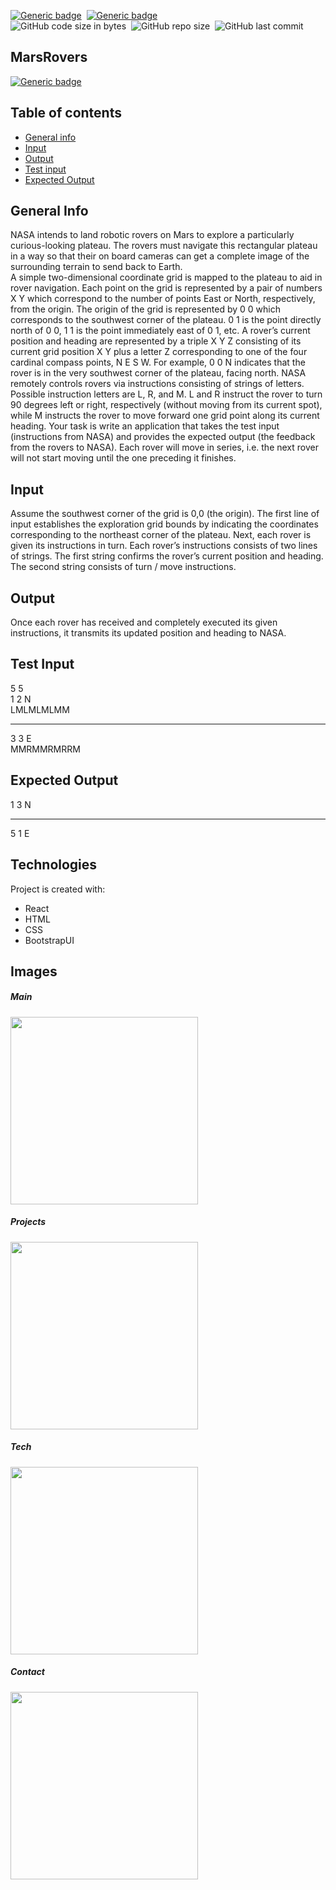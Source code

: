 
[![Generic badge](https://img.shields.io/badge/Code-JavaScript-yellow.svg)](https://shields.io/)&nbsp;
[![Generic badge](https://img.shields.io/badge/Code-React-blue.svg)](https://shields.io/)&nbsp;  
![GitHub code size in bytes](https://img.shields.io/github/languages/code-size/MarioR9/MarsRovers)&nbsp; 
![GitHub repo size](https://img.shields.io/github/repo-size/MarioR9/MarsRovers?color=g&label=Repo%20Size)&nbsp; 
![GitHub last commit](https://img.shields.io/github/last-commit/MarioR9/MarsRovers)
## MarsRovers

[![Generic badge](https://img.shields.io/badge/Demo-Web-blue.svg)](https://marsrovers-7f6d9.web.app/)&nbsp;

## Table of contents
* [General info](#general-info)
* [Input](#input)
* [Output](#output)
* [Test input](#test-input)
* [Expected Output](#expected-output)

## General Info 

NASA intends to land robotic rovers on Mars to explore a particularly curious-looking plateau. The rovers must  navigate this rectangular plateau in a way so that their on board cameras can get a complete image of the  surrounding terrain to send back to Earth.  
A simple two-dimensional coordinate grid is mapped to the plateau to aid in rover navigation. Each point on the  grid is represented by a pair of numbers X Y which correspond to the number of points East or North, respectively,  from the origin. The origin of the grid is represented by 0 0 which corresponds to the southwest corner of the  plateau. 0 1 is the point directly north of 0 0, 1 1 is the point immediately east of 0 1, etc. A rover’s current  position and heading are represented by a triple X Y Z consisting of its current grid position X Y plus a letter Z corresponding to one of the four cardinal compass points, N E S W. For example, 0 0 N indicates that the rover is  in the very southwest corner of the plateau, facing north. 
NASA remotely controls rovers via instructions consisting of strings of letters. Possible instruction letters are L,  R, and M. L and R instruct the rover to turn 90 degrees left or right, respectively (without moving from its current  spot), while M instructs the rover to move forward one grid point along its current heading. 
Your task is write an application that takes the test input (instructions from NASA) and provides the expected  output (the feedback from the rovers to NASA). Each rover will move in series, i.e. the next rover will not start  moving until the one preceding it finishes.  

## Input 
Assume the southwest corner of the grid is 0,0 (the origin). The first  line of input establishes the exploration grid bounds by indicating  the coordinates corresponding to the northeast corner of the  plateau. 
Next, each rover is given its instructions in turn. Each rover’s  instructions consists of two lines of strings. The first string confirms  the rover’s current position and heading. The second string consists  of turn / move instructions.  

## Output 
Once each rover has received and completely executed its given  instructions, it transmits its updated position and heading to NASA.


## Test Input 
5 5  
1 2 N  
LMLMLMLMM
******
3 3 E  
MMRMMRMRRM  

## Expected Output 
1 3 N  
******
5 1 E 

## Technologies

Project is created with:
* React 
* HTML
* CSS
* BootstrapUI


## Images

##### Main 
<img src="ReadmeImages/home.png" width="300"> 

##### Projects 
<img src="ReadmeImages/projects.png" width="300"> 

##### Tech 
<img src="ReadmeImages/tech.png" width="300"> 

##### Contact 
<img src="ReadmeImages/contact.png" width="300"> 

